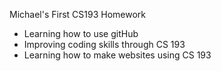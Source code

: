 Michael's First CS193 Homework

- Learning how to use gitHub
- Improving coding skills through CS 193
- Learning how to make websites using CS 193




